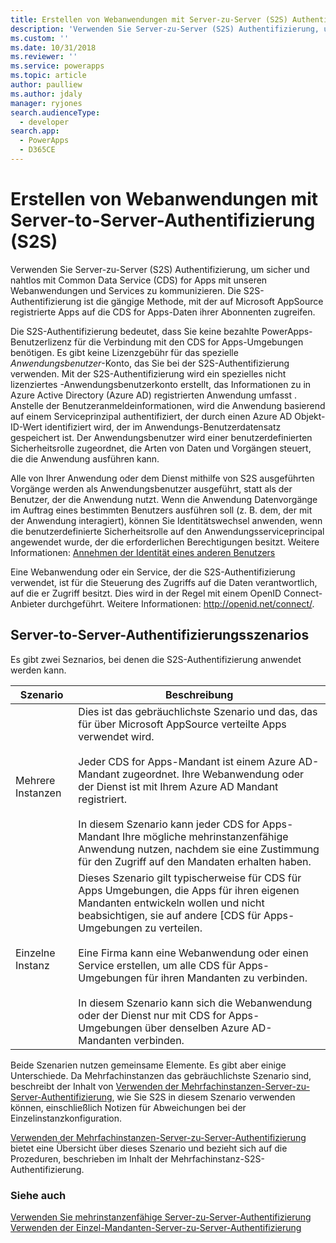 ```yaml
---
title: Erstellen von Webanwendungen mit Server-zu-Server (S2S) Authentifizierung (Common Data Service for Apps) | Microsoft Docs
description: 'Verwenden Sie Server-zu-Server (S2S) Authentifizierung, um sicher und nahtlos mit CDS for Apps mit unseren Webanwendungen und Services zu kommunizieren. Die S2S-Authentifizierung ist die gängige Methode, mit der auf Microsoft AppSource registrierte Apps auf die CDS for Apps-Daten ihrer Abonnenten zugreifen.'
ms.custom: ''
ms.date: 10/31/2018
ms.reviewer: ''
ms.service: powerapps
ms.topic: article
author: paulliew
ms.author: jdaly
manager: ryjones
search.audienceType:
  - developer
search.app:
  - PowerApps
  - D365CE
---
```

# <a name="build-web-applications-using-server-to-server-s2s-authentication"></a>Erstellen von Webanwendungen mit Server-to-Server-Authentifizierung (S2S)

Verwenden Sie Server-zu-Server (S2S) Authentifizierung, um sicher und nahtlos mit Common Data Service (CDS) for Apps mit unseren Webanwendungen und Services zu kommunizieren. Die S2S-Authentifizierung ist die gängige Methode, mit der auf Microsoft AppSource registrierte Apps auf die CDS for Apps-Daten ihrer Abonnenten zugreifen.  

 Die S2S-Authentifizierung bedeutet, dass Sie keine bezahlte PowerApps-Benutzerlizenz für die Verbindung mit den CDS for Apps-Umgebungen benötigen. Es gibt keine Lizenzgebühr für das spezielle *Anwendungsbenutzer*-Konto, das Sie bei der S2S-Authentifizierung verwenden. Mit der S2S-Authentifizierung wird ein spezielles nicht lizenziertes -Anwendungsbenutzerkonto erstellt, das Informationen zu in Azure Active Directory (Azure AD) registrierten Anwendung umfasst . Anstelle der Benutzeranmeldeinformationen, wird die Anwendung basierend auf einem Serviceprinzipal authentifiziert, der durch einen Azure AD Objekt-ID-Wert identifiziert wird, der im Anwendungs-Benutzerdatensatz gespeichert ist. Der Anwendungsbenutzer wird einer benutzerdefinierten Sicherheitsrolle zugeordnet, die Arten von Daten und Vorgängen steuert, die die Anwendung ausführen kann.  

 Alle von Ihrer Anwendung oder dem Dienst mithilfe von S2S ausgeführten Vorgänge werden als Anwendungsbenutzer ausgeführt, statt als der Benutzer, der die Anwendung nutzt. Wenn die Anwendung Datenvorgänge im Auftrag eines bestimmten Benutzers ausführen soll (z. B. dem, der mit der Anwendung interagiert), können Sie Identitätswechsel anwenden, wenn die benutzerdefinierte Sicherheitsrolle auf den Anwendungsserviceprincipal angewendet wurde, der die erforderlichen Berechtigungen besitzt. Weitere Informationen: [Annehmen der Identität eines anderen Benutzers](impersonate-another-user.md)  

 Eine Webanwendung oder ein Service, der die S2S-Authentifizierung verwendet, ist für die Steuerung des Zugriffs auf die Daten verantwortlich, auf die er Zugriff besitzt. Dies wird in der Regel mit einem OpenID Connect-Anbieter durchgeführt. Weitere Informationen: <http://openid.net/connect/>.  

## <a name="server-to-server-authentication-scenarios"></a>Server-to-Server-Authentifizierungsszenarios  
 Es gibt zwei Seznarios, bei denen die S2S-Authentifizierung anwendet werden kann.  


|   Szenario    |   Beschreibung  |
|---------------|---------------|
| Mehrere Instanzen  | Dies ist das gebräuchlichste Szenario und das, das für über Microsoft AppSource verteilte Apps verwendet wird.<br /><br /> Jeder CDS for Apps-Mandant ist einem Azure AD-Mandant zugeordnet. Ihre Webanwendung oder der Dienst ist mit Ihrem Azure AD Mandant registriert.<br /><br /> In diesem Szenario kann jeder CDS for Apps-Mandant Ihre mögliche mehrinstanzenfähige Anwendung nutzen, nachdem sie eine Zustimmung für den Zugriff auf den Mandaten erhalten haben.                                                           |
| Einzelne Instanz | Dieses Szenario gilt typischerweise für CDS für Apps Umgebungen, die Apps für ihren eigenen Mandanten entwickeln wollen und nicht beabsichtigen, sie auf andere [CDS für Apps-Umgebungen zu verteilen.<br /><br /> Eine Firma kann eine Webanwendung oder einen Service erstellen, um alle CDS für Apps-Umgebungen für ihren Mandanten zu verbinden.<br /><br /> In diesem Szenario kann sich die Webanwendung oder der Dienst nur mit CDS for Apps-Umgebungen über denselben Azure AD-Mandanten verbinden. |

 Beide Szenarien nutzen gemeinsame Elemente. Es gibt aber einige Unterschiede. Da Mehrfachinstanzen das gebräuchlichste Szenario sind, beschreibt der Inhalt von [Verwenden der Mehrfachinstanzen-Server-zu-Server-Authentifizierung](use-multi-tenant-server-server-authentication.md), wie Sie S2S in diesem Szenario verwenden können, einschließlich Notizen für Abweichungen bei der Einzelinstanzkonfiguration. 

[Verwenden der Mehrfachinstanzen-Server-zu-Server-Authentifizierung](use-single-tenant-server-server-authentication.md) bietet eine Übersicht über dieses Szenario und bezieht sich auf die Prozeduren, beschrieben im Inhalt der Mehrfachinstanz-S2S-Authentifizierung.  

### <a name="see-also"></a>Siehe auch  
  
[Verwenden Sie mehrinstanzenfähige Server-zu-Server-Authentifizierung](use-multi-tenant-server-server-authentication.md)<br/> 
[Verwenden der Einzel-Mandanten-Server-zu-Server-Authentifizierung](use-single-tenant-server-server-authentication.md)   

